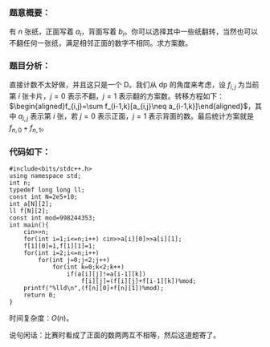 ### 题意概要：

有 $n$ 张纸，正面写着 $a_i$，背面写着 $b_i$。你可以选择其中一些纸翻转，当然也可以不翻任何一张纸，满足相邻正面的数字不相同。求方案数。

### 题目分析：

直接计数不太好做，并且这只是一个 D。我们从 dp 的角度来考虑，设 $f_{i,j}$ 为当前第 $i$ 张卡片，$j=0$ 表示不翻，$j=1$ 表示翻的方案数。转移方程如下：$\begin{aligned}f_{i,j}=\sum f_{i-1,k}[a_{i,j}\neq a_{i-1,k}]\end{aligned}$，其中 $a_{i,j}$ 表示第 $i$ 张，若 $j=0$ 表示正面，$j=1$ 表示背面的数。最后统计方案就是 $f_{n,0}+f_{n,1}$。

### 代码如下：

```
#include<bits/stdc++.h>
using namespace std;
int n;
typedef long long ll;
const int N=2e5+10;
int a[N][2];
ll f[N][2];
const int mod=998244353;
int main(){
	cin>>n;
	for(int i=1;i<=n;i++) cin>>a[i][0]>>a[i][1];
	f[1][0]=1,f[1][1]=1;
	for(int i=2;i<=n;i++)
		for(int j=0;j<2;j++)
			for(int k=0;k<2;k++)
				if(a[i][j]!=a[i-1][k])
					f[i][j]=(f[i][j]+f[i-1][k])%mod;
	printf("%lld\n",(f[n][0]+f[n][1])%mod);
	return 0;
}
```

时间复杂度：$O(n)$。

说句闲话：比赛时看成了正面的数两两互不相等，然后这道题寄了。